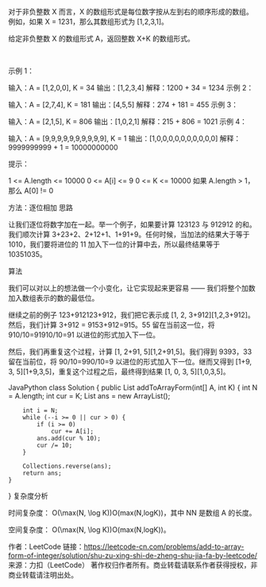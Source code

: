 对于非负整数 X 而言，X 的数组形式是每位数字按从左到右的顺序形成的数组。例如，如果 X = 1231，那么其数组形式为 [1,2,3,1]。

给定非负整数 X 的数组形式 A，返回整数 X+K 的数组形式。

 

示例 1：

输入：A = [1,2,0,0], K = 34
输出：[1,2,3,4]
解释：1200 + 34 = 1234
示例 2：

输入：A = [2,7,4], K = 181
输出：[4,5,5]
解释：274 + 181 = 455
示例 3：

输入：A = [2,1,5], K = 806
输出：[1,0,2,1]
解释：215 + 806 = 1021
示例 4：

输入：A = [9,9,9,9,9,9,9,9,9,9], K = 1
输出：[1,0,0,0,0,0,0,0,0,0,0]
解释：9999999999 + 1 = 10000000000
 

提示：

1 <= A.length <= 10000
0 <= A[i] <= 9
0 <= K <= 10000
如果 A.length > 1，那么 A[0] != 0


方法：逐位相加
思路

让我们逐位将数字加在一起。举一个例子，如果要计算 123123 与 912912 的和。我们顺次计算 3+23+2、2+12+1、1+91+9。任何时候，当加法的结果大于等于 1010，我们要将进位的 11 加入下一位的计算中去，所以最终结果等于 10351035。

算法

我们可以对以上的想法做一个小变化，让它实现起来更容易 —— 我们将整个加数加入数组表示的数的最低位。

继续之前的例子 123+912123+912，我们把它表示成 [1, 2, 3+912][1,2,3+912]。然后，我们计算 3+912 = 9153+912=915。55 留在当前这一位，将 910/10=91910/10=91 以进位的形式加入下一位。

然后，我们再重复这个过程，计算 [1, 2+91, 5][1,2+91,5]。我们得到 9393，33 留在当前位，将 90/10=990/10=9 以进位的形式加入下一位。继而又得到 [1+9, 3, 5][1+9,3,5]，重复这个过程之后，最终得到结果 [1, 0, 3, 5][1,0,3,5]。

JavaPython
class Solution {
    public List<Integer> addToArrayForm(int[] A, int K) {
        int N = A.length;
        int cur = K;
        List<Integer> ans = new ArrayList();

        int i = N;
        while (--i >= 0 || cur > 0) {
            if (i >= 0)
                cur += A[i];
            ans.add(cur % 10);
            cur /= 10;
        }

        Collections.reverse(ans);
        return ans;
    }
}
复杂度分析

时间复杂度： O(\max(N, \log K))O(max(N,logK))，其中 NN 是数组 A 的长度。

空间复杂度： O(\max(N, \log K))O(max(N,logK))。

作者：LeetCode
链接：https://leetcode-cn.com/problems/add-to-array-form-of-integer/solution/shu-zu-xing-shi-de-zheng-shu-jia-fa-by-leetcode/
来源：力扣（LeetCode）
著作权归作者所有。商业转载请联系作者获得授权，非商业转载请注明出处。